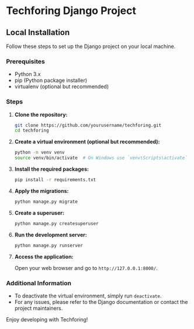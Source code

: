 # Techforing Django Project

## Local Installation

Follow these steps to set up the Django project on your local machine.

### Prerequisites

- Python 3.x
- pip (Python package installer)
- virtualenv (optional but recommended)

### Steps

1. **Clone the repository:**

    ```sh
    git clone https://github.com/yourusername/techforing.git
    cd techforing
    ```

2. **Create a virtual environment (optional but recommended):**

    ```sh
    python -m venv venv
    source venv/bin/activate  # On Windows use `venv\Scripts\activate`
    ```

3. **Install the required packages:**

    ```sh
    pip install -r requirements.txt
    ```

4. **Apply the migrations:**

    ```sh
    python manage.py migrate
    ```

5. **Create a superuser:**

    ```sh
    python manage.py createsuperuser
    ```

6. **Run the development server:**

    ```sh
    python manage.py runserver
    ```

7. **Access the application:**

    Open your web browser and go to `http://127.0.0.1:8000/`.

### Additional Information

- To deactivate the virtual environment, simply run `deactivate`.
- For any issues, please refer to the Django documentation or contact the project maintainers.

Enjoy developing with Techforing!
